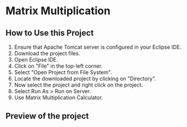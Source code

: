 # Matrix Multiplication

## How to Use this Project

1. Ensure that Apache Tomcat server is configured in your Eclipse IDE.
2. Download the project files.
3. Open Eclipse IDE.
4. Click on "File" in the top-left corner.
5. Select "Open Project from File System".
6. Locate the downloaded project by clicking on "Directory".
7. Now select the project and right click on the project.
8. Select Run As > Run on Server.
9. Use Matrix Multiplication Calculator.

## Preview of the project

